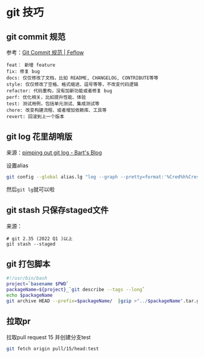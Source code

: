 # git 技巧


## git commit 规范

参考：[Git Commit 规范 | Feflow](https://feflowjs.com/zh/guide/rule-git-commit.html)


```
feat： 新增 feature
fix: 修复 bug
docs: 仅仅修改了文档，比如 README, CHANGELOG, CONTRIBUTE等等
style: 仅仅修改了空格、格式缩进、逗号等等，不改变代码逻辑
refactor: 代码重构，没有加新功能或者修复 bug
perf: 优化相关，比如提升性能、体验
test: 测试用例，包括单元测试、集成测试等
chore: 改变构建流程、或者增加依赖库、工具等
revert: 回滚到上一个版本
```

## git log 花里胡哨版

来源：[pimping out git log - Bart's Blog](http://www.jukie.net/bart/blog/pimping-out-git-log)

设置alias
```bash 
git config --global alias.lg "log --graph --pretty=format:'%Cred%h%Creset %C(yellow)%d%Creset %s %Cgreen(%cr)%Creset' --abbrev-commit --date=relative"
```

然后`git lg`就可以啦


## git stash 只保存staged文件

来源：[](https://stackoverflow.com/a/59874960)
```
# git 2.35 (2022 Q1 )以上 
git stash --staged

```

## git 打包脚本

```bash
#!/usr/bin/bash 
project=`basename $PWD`
packageName=${project}_`git describe --tags --long`
echo $packageName
git archive HEAD --prefix=$packageName/  |gzip >"../$packageName".tar.gz
```

## 拉取pr
拉取pull request 15 并创建分支test
```bash
git fetch origin pull/15/head:test
```

